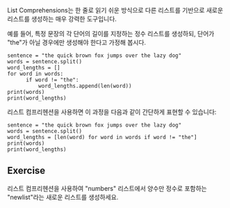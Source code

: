 List Comprehensions는 한 줄로 읽기 쉬운 방식으로 다른 리스트를 기반으로 새로운 리스트를 생성하는 매우 강력한 도구입니다.

예를 들어, 특정 문장의 각 단어의 길이를 지정하는 정수 리스트를 생성하되, 단어가 "the"가 아닐 경우에만 생성해야 한다고 가정해 봅시다.

    sentence = "the quick brown fox jumps over the lazy dog"
    words = sentence.split()
    word_lengths = []
    for word in words:
          if word != "the":
              word_lengths.append(len(word))
    print(words)
    print(word_lengths)

리스트 컴프리헨션을 사용하면 이 과정을 다음과 같이 간단하게 표현할 수 있습니다:

    sentence = "the quick brown fox jumps over the lazy dog"
    words = sentence.split()
    word_lengths = [len(word) for word in words if word != "the"]
    print(words)
    print(word_lengths)

Exercise
--------

리스트 컴프리헨션을 사용하여 "numbers" 리스트에서 양수만 정수로 포함하는 "newlist"라는 새로운 리스트를 생성하세요.